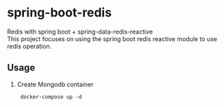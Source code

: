 # spring-boot-redis
Redis with spring boot + spring-data-redis-reactive
<br>
This project focuses on using the spring boot redis reactive module to use redis operation.

## Usage

1. Create Mongodb container

        docker-compose up -d
